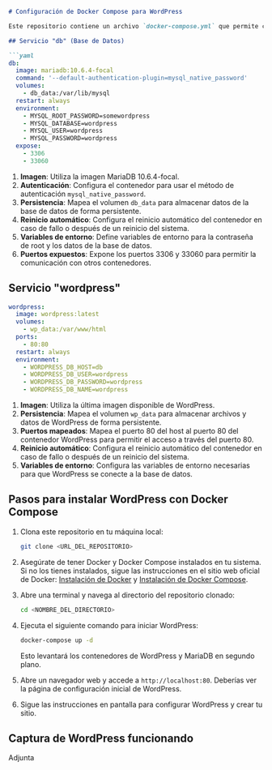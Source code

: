

```markdown
# Configuración de Docker Compose para WordPress

Este repositorio contiene un archivo `docker-compose.yml` que permite configurar un entorno de WordPress con una base de datos MariaDB utilizando Docker Compose. A continuación, se describen los principales elementos de la configuración.

## Servicio "db" (Base de Datos)

```yaml
db:
  image: mariadb:10.6.4-focal
  command: '--default-authentication-plugin=mysql_native_password'
  volumes:
    - db_data:/var/lib/mysql
  restart: always
  environment:
    - MYSQL_ROOT_PASSWORD=somewordpress
    - MYSQL_DATABASE=wordpress
    - MYSQL_USER=wordpress
    - MYSQL_PASSWORD=wordpress
  expose:
    - 3306
    - 33060
```

1. **Imagen**: Utiliza la imagen MariaDB 10.6.4-focal.
2. **Autenticación**: Configura el contenedor para usar el método de autenticación `mysql_native_password`.
3. **Persistencia**: Mapea el volumen `db_data` para almacenar datos de la base de datos de forma persistente.
4. **Reinicio automático**: Configura el reinicio automático del contenedor en caso de fallo o después de un reinicio del sistema.
5. **Variables de entorno**: Define variables de entorno para la contraseña de root y los datos de la base de datos.
6. **Puertos expuestos**: Expone los puertos 3306 y 33060 para permitir la comunicación con otros contenedores.

## Servicio "wordpress"

```yaml
wordpress:
  image: wordpress:latest
  volumes:
    - wp_data:/var/www/html
  ports:
    - 80:80
  restart: always
  environment:
    - WORDPRESS_DB_HOST=db
    - WORDPRESS_DB_USER=wordpress
    - WORDPRESS_DB_PASSWORD=wordpress
    - WORDPRESS_DB_NAME=wordpress
```

1. **Imagen**: Utiliza la última imagen disponible de WordPress.
2. **Persistencia**: Mapea el volumen `wp_data` para almacenar archivos y datos de WordPress de forma persistente.
3. **Puertos mapeados**: Mapea el puerto 80 del host al puerto 80 del contenedor WordPress para permitir el acceso a través del puerto 80.
4. **Reinicio automático**: Configura el reinicio automático del contenedor en caso de fallo o después de un reinicio del sistema.
5. **Variables de entorno**: Configura las variables de entorno necesarias para que WordPress se conecte a la base de datos.

## Pasos para instalar WordPress con Docker Compose

1. Clona este repositorio en tu máquina local:

   ```bash
   git clone <URL_DEL_REPOSITORIO>
   ```

2. Asegúrate de tener Docker y Docker Compose instalados en tu sistema. Si no los tienes instalados, sigue las instrucciones en el sitio web oficial de Docker: [Instalación de Docker](https://docs.docker.com/get-docker/) y [Instalación de Docker Compose](https://docs.docker.com/compose/install/).

3. Abre una terminal y navega al directorio del repositorio clonado:

   ```bash
   cd <NOMBRE_DEL_DIRECTORIO>
   ```

4. Ejecuta el siguiente comando para iniciar WordPress:

   ```bash
   docker-compose up -d
   ```

   Esto levantará los contenedores de WordPress y MariaDB en segundo plano.

5. Abre un navegador web y accede a `http://localhost:80`. Deberías ver la página de configuración inicial de WordPress.

6. Sigue las instrucciones en pantalla para configurar WordPress y crear tu sitio.

## Captura de WordPress funcionando




Adjunta


